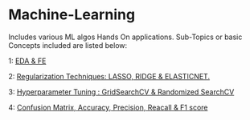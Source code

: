 # Machine-Learning
Includes various ML algos Hands On applications. Sub-Topics or basic Concepts included are listed below:


1: [EDA & FE](https://github.com/sinchan1999/Machine-Learning/blob/main/Regression/Linear_Regression/EDA_And_FE_Algerian_Forest_Fires.ipynb)

2: [Regularization Techniques: LASSO, RIDGE & ELASTICNET.](https://github.com/sinchan1999/Machine-Learning/blob/main/Regression/Linear_Regression/3.0-Model%20Training.ipynb)

3: [Hyperparameter Tuning : GridSearchCV & Randomized SearchCV](https://github.com/sinchan1999/Machine-Learning/blob/main/Regression/Logistic_Regression/Binary%20Logistic%20Regression.ipynb)

4: [Confusion Matrix, Accuracy, Precision, Reacall & F1 score](https://github.com/sinchan1999/Machine-Learning/blob/main/Regression/Logistic_Regression/Binary%20Logistic%20Regression.ipynb)



